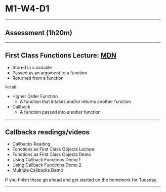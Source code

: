 # M1-W4-D1

---

## Assessment (1h20m)

---

## First Class Functions Lecture: [MDN](https://developer.mozilla.org/en-US/docs/Glossary/First-class_Function)

- Stored in a variable
- Passed as an argument to a function
- Returned from a function

`Vocab`

- Higher Order Function
  - A function that intakes and/or returns another function
- Callback
  - A function passed into another function

---

## Callbacks readings/videos

- Callbacks Reading
- Functions as First Class Objects Lecture
- Functions as First Class Objects Demo
- Using Callback Functions Demo 1
- Using Callback Functions Demo 2
- Multiple Callbacks Demo

If you finish these go ahead and get started on the homework for Tuesday.

---
